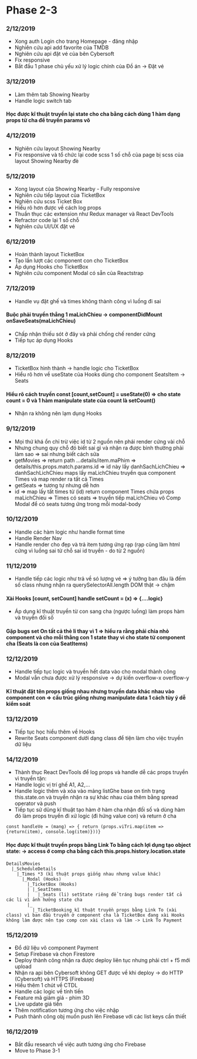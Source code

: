# Phase 2-3
### 2/12/2019
+ Xong auth Login cho trang Homepage - đăng nhập
+ Nghiên cứu api add favorite của TMDB
+ Nghiên cứu api đặt vé của bên Cybersoft
+ Fix responsive
+ Bắt đầu 1 phase chủ yếu xử lý logic chính của Đồ án -> Đặt vé
### 3/12/2019
+ Làm thêm tab Showing Nearby
+ Handle logic switch tab
#### Học được kĩ thuật truyền lại state cho cha bằng cách dùng 1 hàm dạng props từ cha để truyền params vô
### 4/12/2019
+ Nghiên cứu layout Showing Nearby
+ Fix responsive và tổ chức lại code scss 1 số chỗ của page bị scss của layout Showing Nearby đè
### 5/12/2019
+ Xong layout của Showing Nearby - Fully responsive
+ Nghiên cứu tiếp layout của TicketBox 
+ Nghiên cứu scss Ticket Box
+ Hiểu rõ hơn được về cách log props
+ Thuần thục các extension như Redux manager và React DevTools
+ Refractor code lại 1 số chỗ
+ Nghiên cứu UI/UX đặt vé
### 6/12/2019
+ Hoàn thành layout TicketBox
+ Tạo lần lượt các component con cho TicketBox
+ Áp dụng Hooks cho TicketBox
+ Nghiên cứu component Modal có sẵn của Reactstrap
### 7/12/2019
+ Handle vụ đặt ghế và times không thành công vì luồng đi sai
#### Buộc phải truyền thẳng 1 maLichChieu -> componentDidMount onSaveSeats(maLichChieu)
+ Chấp nhận thiếu sót ở đây và phải chống chế render cứng
+ Tiếp tục áp dụng Hooks 
### 8/12/2019
+ TicketBox hình thành -> handle logic cho TicketBox
+ Hiểu rõ hơn về useState của Hooks dùng cho component SeatsItem -> Seats
#### Hiểu rõ cách truyền const [count,setCount] = useState(0) => cho state count = 0 và 1 hàm manipulate state của count là setCount()
+ Nhận ra không nên lạm dụng Hooks
### 9/12/2019
+ Mọi thứ khá ổn chỉ trừ việc id từ 2 nguồn nên phải render cứng vài chỗ
+ Nhưng chung quy chỗ đó biết sai gì và nhận ra được bình thường phải làm sao => sai nhưng biết cách sửa
+ getMovies => return path ...details/item.maPhim => details/this.props.match.params.id => id này lấy danhSachLichChieu => danhSachLichChieu maps lấy maLichChieu truyền qua component Times và map render ra tất cả Times
+ getSeats => tương tự nhưng dễ hơn
+ id => map lấy tất times từ (id) return component Times chứa props maLichChieu => Times có seats => truyền tiếp maLichChieu vô Comp Modal để có seats tương ứng trong mỗi modal-body
### 10/12/2019
+ Handle các hàm logic như handle format time
+ Handle Render Nav
+ Handle render cho đẹp và trả item tương ứng rạp (rạp cũng làm html cứng vì luồng sai từ chỗ sai id truyền - do từ 2 nguồn)
### 11/12/2019
+ Handle tiếp các logic như trả về só lượng vé => ý tưởng ban đâu là đếm số class nhưng nhận ra querySelectorAll.length DOM thật -> chậm
#### Xài Hooks [count, setCount] handle setCount = (x) => {....logic}
+ Áp dụng kĩ thuật truyền từ con sang cha (ngược luồng) làm props hàm và truyền đối số 
#### Gặp bugs set On tất cả thẻ li thay vì 1 => hiểu ra rằng phải chia nhỏ component và cho mỗi thằng con 1 state thay vì cho state từ component cha (Seats là con của SeatItems)
### 12/12/2019
+ Handle tiếp tục logic và truyền hết data vào cho modal thành công
+ Modal vẫn chưa được xử lý responsive -> dự kiến overflow-x overflow-y
#### Kĩ thuật đặt tên props giống nhau nhưng truyền data khác nhau vào component con => cấu trúc giống nhưng manipulate data 1 cách tùy ý dễ kiểm soát
### 13/12/2019
+ Tiếp tục học hiểu thêm về Hooks
+ Rewrite Seats component dưới dạng class để tiện làm cho việc truyền dữ liệu
### 14/12/2019
+ Thành thục React DevTools để log props và handle dễ các props truyền vì truyền tận:
+ Handle logic vị trí ghế A1, A2,... 
+ Handle logic thêm và xóa vào mảng listGhe base on tình trạng this.state.on và truyền nhận ra sự khác nhau của thêm bằng spread operator và push
+ Tiếp tục sử dũng kĩ thuật tạo hàm ở hàm cha nhận đối số và dùng hàm đó làm props truyền đi xử logic (đi hứng value con) và return ở cha
>

    const handleVe = (mang) => { return (props.viTri.map(item =>{return(item), console.log(item)}))}
#### Học được kĩ thuật truyền props bằng Link To bằng cách lợi dụng tạo object state: -> access ở comp cha bằng cách this.props.history.location.state
>

    DetailsMovies
      |_ScheduleDetails
        |_Times *3 (kĩ thuật props giống nhau nhưng value khác)
          |_Modal (Hooks)
            |_TicketBox (Hooks)
            | |_SeatItems
            |   |_Seats (li) setState riêng để tráng bugs render tất cả các li vì ảnh hưởng state cha
            |_ 
              |_TicketBooking kĩ thuật truyền props bằng Link To (xài class) vì ban đầu truyền ở component cha là TicketBox đang xài Hooks không làm được nên tạo comp con xài class và làm -> Link To Payment
### 15/12/2019
+ Đổ dữ liệu vô component Payment
+ Setup Firebase và chọn Firestore
+ Deploy thành công nhận ra được deploy liên tục nhưng phải ctrl + f5 mới upload
+ Nhận ra api bên Cybersoft không GET được về khi deploy -> do HTTP (Cybersoft) và HTTPS (Firebase)
+ Hiểu thêm 1 chút về CTDL
+ Handle các logic về tính tiền
+ Feature mã giảm giá - phim 3D
+ Live update giá tiền
+ Thêm notification tương ứng cho việc nhập
+ Push thành công obj muốn push lên Firebase với các list keys cần thiết
### 16/12/2019
+ Bắt đầu research về việc auth tương ứng cho Firebase
+ Move to Phase 3-1

